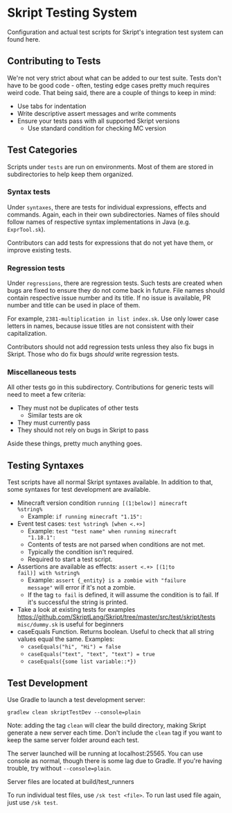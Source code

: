 # Skript Testing System
Configuration and actual test scripts for Skript's integration test system can
found here.

## Contributing to Tests
We're not very strict about what can be added to our test suite.
Tests don't have to be good code - often, testing edge cases pretty
much requires weird code. That being said, there are a couple of things
to keep in mind:

* Use tabs for indentation
* Write descriptive assert messages and write comments
* Ensure your tests pass with all supported Skript versions
  * Use standard condition for checking MC version

## Test Categories
Scripts under <code>tests</code> are run on environments. Most of them are
stored in subdirectories to help keep them organized.

### Syntax tests
Under <code>syntaxes</code>, there are tests for individual expressions,
effects and commands. Again, each in their own subdirectories. Names of files
should follow names of respective syntax implementations in Java
(e.g. <code>ExprTool.sk</code>).

Contributors can add tests for expressions that do not yet have them, or
improve existing tests.

### Regression tests
Under <code>regressions</code>, there are regression tests. Such tests are
created when bugs are fixed to ensure they do not come back in future.
File names should contain respective issue number and its title. If no issue
is available, PR number and title can be used in place of them.

For example, <code>2381-multiplication in list index.sk</code>. Use only
lower case letters in names, because issue titles are not consistent with
their capitalization.

Contributors should not add regression tests unless they also fix bugs in
Skript. Those who do fix bugs *should* write regression tests.

### Miscellaneous tests
All other tests go in this subdirectory. Contributions for generic tests
will need to meet a few criteria:

* They must not be duplicates of other tests
  * Similar tests are ok
* They must currently pass
* They should not rely on bugs in Skript to pass

Aside these things, pretty much anything goes.

## Testing Syntaxes
Test scripts have all normal Skript syntaxes available. In addition to that,
some syntaxes for test development are available.

* Minecraft version condition <code>running [(1¦below)] minecraft %string%</code>
  * Example: <code>if running minecraft "1.15":</code>
* Event test cases: <code>test %string% [when <.+>]</code>
  * Example: <code>test "test name" when running minecraft "1.18.1":</code>
  * Contents of tests are not parsed when conditions are not met.
  * Typically the condition isn't required.
  * Required to start a test script.
* Assertions are available as effects: <code>assert <.+> [(1¦to fail)] with %string%</code>
  * Example: <code>assert {_entity} is a zombie with "failure message"</code> will error if it's not a zombie.
  * If the tag `to fail` is defined, it will assume the condition is to fail. If it's successful the string is printed.
* Take a look at existing tests for examples https://github.com/SkriptLang/Skript/tree/master/src/test/skript/tests
  <code>misc/dummy.sk</code> is useful for beginners
* caseEquals Function. Returns boolean. Useful to check that all string values equal the same. Examples:
	* <code>caseEquals("hi", "Hi") = false</code>
	* <code>caseEquals("text", "text", "text") = true</code>
	* <code>caseEquals({some list variable::*})</code>

## Test Development
Use Gradle to launch a test development server:

```
gradlew clean skriptTestDev --console=plain
```

Note: adding the tag `clean` will clear the build directory, making Skript generate a new server each time.
Don't include the `clean` tag if you want to keep the same server folder around each test.

The server launched will be running at localhost:25565. You can use console
as normal, though there is some lag due to Gradle. If you're having trouble,
try without <code>--console=plain</code>.

Server files are located at build/test_runners

To run individual test files, use <code>/sk test \<file\></code>. To run last
used file again, just use <code>/sk test</code>.

